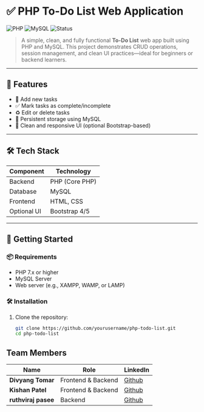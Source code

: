 # ✅ PHP To-Do List Web Application

![PHP](https://img.shields.io/badge/Language-PHP-blue.svg)
![MySQL](https://img.shields.io/badge/Database-MySQL-orange.svg)
![Status](https://img.shields.io/badge/Status-Completed-brightgreen)

> A simple, clean, and fully functional **To-Do List** web app built using PHP and MySQL. This project demonstrates CRUD operations, session management, and clean UI practices—ideal for beginners or backend learners.

---

## 🧩 Features

- 📝 Add new tasks
- ✅ Mark tasks as complete/incomplete
- ♻️ Edit or delete tasks
- 💾 Persistent storage using MySQL
- 🎨 Clean and responsive UI (optional Bootstrap-based)

---

## 🛠️ Tech Stack

| Component    | Technology     |
|--------------|----------------|
| Backend      | PHP (Core PHP) |
| Database     | MySQL          |
| Frontend     | HTML, CSS      |
| Optional UI  | Bootstrap 4/5   |

---

## 🚀 Getting Started

### 📦 Requirements

- PHP 7.x or higher
- MySQL Server
- Web server (e.g., XAMPP, WAMP, or LAMP)

### 🛠 Installation

1. Clone the repository:
   ```bash
   git clone https://github.com/yourusername/php-todo-list.git
   cd php-todo-list


##  Team Members

| Name                 | Role                          | LinkedIn                                                  |
| -------------------- | ----------------------------- | --------------------------------------------------------- |
| **Divyang Tomar**    | Frontend & Backend            | [Github](https://github.com/divyang9991)                  |
| **Kishan Patel**     | Frontend & Backend            | [Github](https://github.com/kdp-dev-pa)                   |
| **ruthviraj pasee**  | Backend                       | [Github](https://github.com/PruthvirajPasee0)             |

